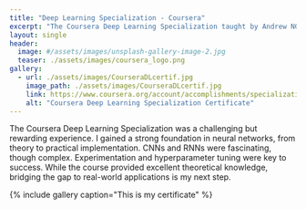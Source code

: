 ```yaml
---
title: "Deep Learning Specialization - Coursera"
excerpt: "The Coursera Deep Learning Specialization taught by Andrew NG"
layout: single
header:
  image: #/assets/images/unsplash-gallery-image-2.jpg
  teaser: ./assets/images/coursera_logo.png
gallery:
  - url: ./assets/images/CourseraDLcertif.jpg
    image_path: ./assets/images/CourseraDLcertif.jpg
    link: https://www.coursera.org/account/accomplishments/specialization/certificate/VN4XEXX4S7WQ
    alt: "Coursera Deep Learning Specialization Certificate"
---
```


The Coursera Deep Learning Specialization was a challenging but rewarding experience. I gained a strong foundation in neural networks, from theory to practical implementation. CNNs and RNNs were fascinating, though complex. Experimentation and hyperparameter tuning were key to success. While the course provided excellent theoretical knowledge, bridging the gap to real-world applications is my next step. 


{% include gallery caption="This is my certificate" %}

